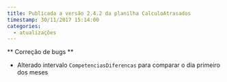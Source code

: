 ```yaml
---
title: Publicada a versão 2.4.2 da planilha CalculoAtrasados
timestamp: 30/11/2017 15:14:00
categories:
  - atualizações
---
```


** Correção de bugs **
+ Alterado intervalo `CompetenciasDiferencas` para comparar o dia primeiro dos meses